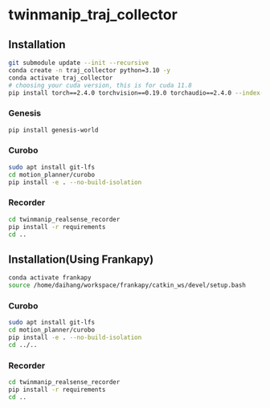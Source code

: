 # twinmanip_traj_collector

## Installation
```bash
git submodule update --init --recursive
conda create -n traj_collector python=3.10 -y
conda activate traj_collector
# choosing your cuda version, this is for cuda 11.8
pip install torch==2.4.0 torchvision==0.19.0 torchaudio==2.4.0 --index-url https://download.pytorch.org/whl/cu118
```
### Genesis
```bash
pip install genesis-world
```
### Curobo
```bash
sudo apt install git-lfs
cd motion_planner/curobo
pip install -e . --no-build-isolation
```
### Recorder
```bash
cd twinmanip_realsense_recorder
pip install -r requirements
cd ..
```

## Installation(Using Frankapy)

```bash
conda activate frankapy
source /home/daihang/workspace/frankapy/catkin_ws/devel/setup.bash
```

### Curobo
```bash
sudo apt install git-lfs
cd motion_planner/curobo
pip install -e . --no-build-isolation
cd ../..
```
### Recorder
```bash
cd twinmanip_realsense_recorder
pip install -r requirements
cd ..
```